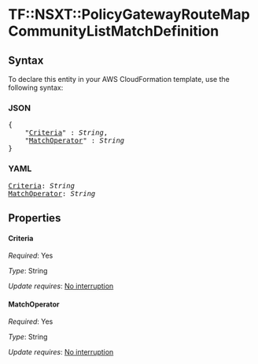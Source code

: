 # TF::NSXT::PolicyGatewayRouteMap CommunityListMatchDefinition

## Syntax

To declare this entity in your AWS CloudFormation template, use the following syntax:

### JSON

<pre>
{
    "<a href="#criteria" title="Criteria">Criteria</a>" : <i>String</i>,
    "<a href="#matchoperator" title="MatchOperator">MatchOperator</a>" : <i>String</i>
}
</pre>

### YAML

<pre>
<a href="#criteria" title="Criteria">Criteria</a>: <i>String</i>
<a href="#matchoperator" title="MatchOperator">MatchOperator</a>: <i>String</i>
</pre>

## Properties

#### Criteria

_Required_: Yes

_Type_: String

_Update requires_: [No interruption](https://docs.aws.amazon.com/AWSCloudFormation/latest/UserGuide/using-cfn-updating-stacks-update-behaviors.html#update-no-interrupt)

#### MatchOperator

_Required_: Yes

_Type_: String

_Update requires_: [No interruption](https://docs.aws.amazon.com/AWSCloudFormation/latest/UserGuide/using-cfn-updating-stacks-update-behaviors.html#update-no-interrupt)

